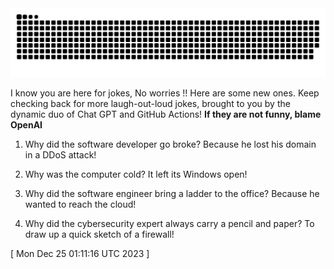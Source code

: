 <picture>
  <source media="(prefers-color-scheme: dark)" srcset="https://raw.githubusercontent.com/platane/platane/output/github-contribution-grid-snake-dark.svg">
  <source media="(prefers-color-scheme: light)" srcset="https://raw.githubusercontent.com/platane/platane/output/github-contribution-grid-snake.svg">
  <img alt="github contribution grid snake animation" src="https://raw.githubusercontent.com/platane/platane/output/github-contribution-grid-snake.svg">
</picture>


I know you are here for jokes, No worries !!
Here are some new ones. Keep checking back for more laugh-out-loud jokes, brought to you by the dynamic duo of Chat GPT and GitHub Actions! __If they are not funny, blame OpenAI__
 
1. Why did the software developer go broke? Because he lost his domain in a DDoS attack!

2. Why was the computer cold? It left its Windows open!

3. Why did the software engineer bring a ladder to the office? Because he wanted to reach the cloud!

4. Why did the cybersecurity expert always carry a pencil and paper? To draw up a quick sketch of a firewall!
 
[ 
Mon Dec 25 01:11:16 UTC 2023
 ]

